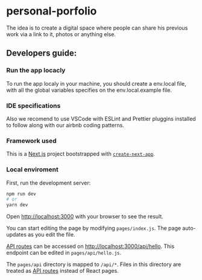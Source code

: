 # personal-porfolio

The idea is to create a digital space where people can share his previous work via a link to it, photos or anything else.

## Developers guide:

### Run the app locacly

To run the app localy in your machine, you should create a env.local file, with all the global variables specifies on the env.local.example file.

### IDE specifications

Also we recomend to use VSCode with ESLint and Prettier pluggins installed to follow along with our airbnb coding patterns.

### Framework used

This is a [Next.js](https://nextjs.org/) project bootstrapped with [`create-next-app`](https://github.com/vercel/next.js/tree/canary/packages/create-next-app).

### Local enviroment

First, run the development server:

```bash
npm run dev
# or
yarn dev
```

Open [http://localhost:3000](http://localhost:3000) with your browser to see the result.

You can start editing the page by modifying `pages/index.js`. The page auto-updates as you edit the file.

[API routes](https://nextjs.org/docs/api-routes/introduction) can be accessed on [http://localhost:3000/api/hello](http://localhost:3000/api/hello). This endpoint can be edited in `pages/api/hello.js`.

The `pages/api` directory is mapped to `/api/*`. Files in this directory are treated as [API routes](https://nextjs.org/docs/api-routes/introduction) instead of React pages.
